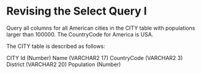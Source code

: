 # Revising the Select Query I

Query all columns for all American cities in the CITY table with populations larger than 100000. The CountryCode for America is USA.

The CITY table is described as follows:

CITY
Id (Number)
Name (VARCHAR2 17)
CountryCode (VARCHAR2 3)
District (VARCHAR2 20)
Population (Number)